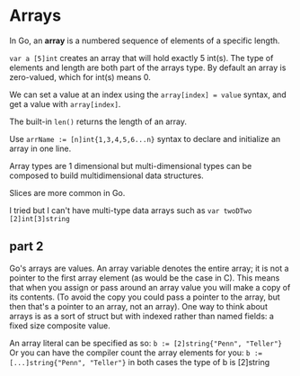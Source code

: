 # Arrays

In Go, an **array** is a numbered sequence of elements of a specific length.

`var a [5]int` creates an array that will hold exactly 5 int(s).
The type of elements and length are both part of the arrays type.
By default an array is zero-valued, which for int(s) means 0.

We can set a value at an index using the `array[index] = value` syntax,
and get a value with `array[index]`.

The built-in `len()` returns the length of an array.

Use `arrName := [n]int{1,3,4,5,6...n}` syntax to declare and initialize an array in one line.

Array types are 1 dimensional but multi-dimensional types can be composed to build
multidimensional data structures.

Slices are more common in Go.

I tried but I can't have multi-type data arrays such as `var twoDTwo [2]int[3]string`

## part 2

Go's arrays are values. An array variable denotes the entire array; it is not a pointer to the
first array element (as would be the case in C). This means that when you assign
or pass around an array value you will make a copy of its contents. (To avoid the
copy you could pass a pointer to the array, but then that's a pointer to an array,
not an array). One way to think about arrays is as a sort of struct but with indexed
rather than named fields: a fixed size composite value.

An array literal can be specified as so: `b := [2]string{"Penn", "Teller"}`
Or you can have the compiler count the array elements for you: `b := [...]string{"Penn", "Teller"}`
in both cases the type of b is [2]string
